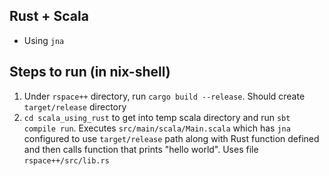 ## Rust + Scala

- Using `jna`

## Steps to run (in nix-shell)

1. Under `rspace++` directory, run `cargo build --release`. Should create `target/release` directory
2. `cd scala_using_rust` to get into temp scala directory and run `sbt compile run`. Executes `src/main/scala/Main.scala` which has `jna` configured to use `target/release` path along with Rust function defined and then calls function that prints "hello world". Uses file `rspace++/src/lib.rs`

